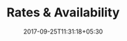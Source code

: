 ---
title: "Rates & Availability"
date: 2017-09-25T11:31:18+05:30
layout: rates
status: "In Process"
property: "Chalston Beach Resort"
url: /rates/chalston-beach-resort/
slug: "chalston-beach-resort/"

mainmenu:
 rates: true


---
